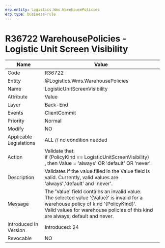```yaml
---
erp.entity: Logistics.Wms.WarehousePolicies
erp.type: business-rule
---
```

# R36722 WarehousePolicies - Logistic Unit Screen Visibility

| Name | Value |
| ---- | ----- |
| Code | R36722 |
| Entity | @Logistics.Wms.WarehousePolicies |
| Name | LogisticUnitScreenVisibility |
| Attribute | Value |
| Layer | Back-End |
| Events | ClientCommit |
| Priority | Normal |
| Modify | NO |
| Applicable Legislations | ALL // no condition needed |
| Action | Validate that: <br/> if (PolicyKind == LogisticUnitScreenVisibility)  <br/>, then Value = 'always' OR 'default' OR 'never' |
| Description | Validates if the value filled in the Value field is valid. Currently, valid values are 'always','default' and 'never'. |
| Message | The 'Value' field contains an invalid value. <br/> The selected value '{Value}' is invalid for a warehouse policy of kind '{PolicyKind}'. <br/> Valid values for warehouse policies of this kind are always, default and never. |
| Introduced In Version | Introduced: 24  |
| Revocable | NO |
